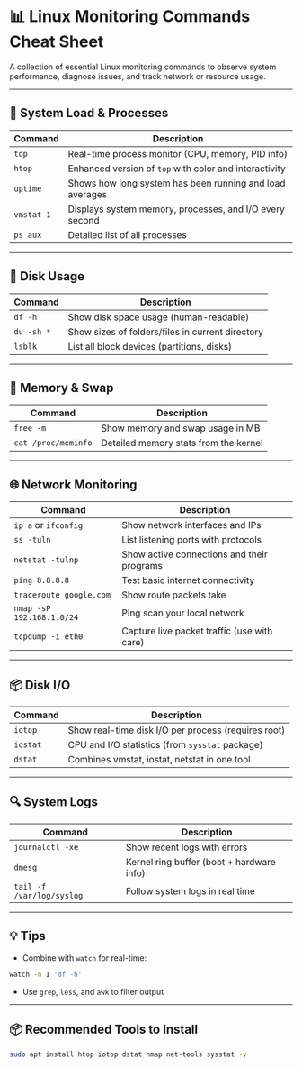 # 📊 Linux Monitoring Commands Cheat Sheet

A collection of essential Linux monitoring commands to observe system performance, diagnose issues, and track network or resource usage.

---

## 🧠 System Load & Processes
| Command | Description |
|---------|-------------|
| `top` | Real-time process monitor (CPU, memory, PID info) |
| `htop` | Enhanced version of `top` with color and interactivity |
| `uptime` | Shows how long system has been running and load averages |
| `vmstat 1` | Displays system memory, processes, and I/O every second |
| `ps aux` | Detailed list of all processes |

---

## 💽 Disk Usage
| Command | Description |
|---------|-------------|
| `df -h` | Show disk space usage (human-readable) |
| `du -sh *` | Show sizes of folders/files in current directory |
| `lsblk` | List all block devices (partitions, disks) |

---

## 🧵 Memory & Swap
| Command | Description |
|---------|-------------|
| `free -m` | Show memory and swap usage in MB |
| `cat /proc/meminfo` | Detailed memory stats from the kernel |

---

## 🌐 Network Monitoring
| Command | Description |
|---------|-------------|
| `ip a` or `ifconfig` | Show network interfaces and IPs |
| `ss -tuln` | List listening ports with protocols |
| `netstat -tulnp` | Show active connections and their programs |
| `ping 8.8.8.8` | Test basic internet connectivity |
| `traceroute google.com` | Show route packets take |
| `nmap -sP 192.168.1.0/24` | Ping scan your local network |
| `tcpdump -i eth0` | Capture live packet traffic (use with care) |

---

## 📦 Disk I/O
| Command | Description |
|---------|-------------|
| `iotop` | Show real-time disk I/O per process (requires root) |
| `iostat` | CPU and I/O statistics (from `sysstat` package) |
| `dstat` | Combines vmstat, iostat, netstat in one tool |

---

## 🔍 System Logs
| Command | Description |
|---------|-------------|
| `journalctl -xe` | Show recent logs with errors |
| `dmesg` | Kernel ring buffer (boot + hardware info) |
| `tail -f /var/log/syslog` | Follow system logs in real time |

---

## 💡 Tips
- Combine with `watch` for real-time:
```bash
watch -n 1 'df -h'
```
- Use `grep`, `less`, and `awk` to filter output

---

## 📦 Recommended Tools to Install
```bash
sudo apt install htop iotop dstat nmap net-tools sysstat -y
